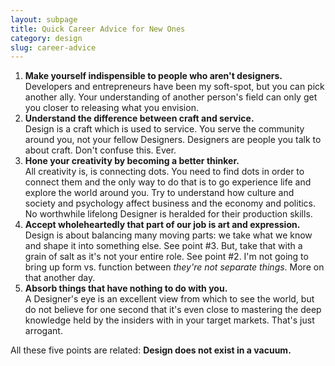 ```yaml
---
layout: subpage
title: Quick Career Advice for New Ones
category: design
slug: career-advice
---
```

1. **Make yourself indispensible to people who aren't designers.**  
Developers and entrepreneurs have been my soft-spot, but you can pick another ally. Your understanding of another person's field can only get you closer to releasing what you envision.
2. **Understand the difference between craft and service.**  
Design is a craft which is used to service. You serve the community around you, not your fellow Designers. Designers are people you talk to about craft. Don't confuse this. Ever.
3. **Hone your creativity by becoming a better thinker.**  
All creativity is, is connecting dots. You need to find dots in order to connect them and the only way to do that is to go experience life and explore the world around you. Try to understand how culture and society and psychology affect business and the economy and politics. No worthwhile lifelong Designer is heralded for their production skills.
4. **Accept wholeheartedly that part of our job is art and expression.**  
Design is about balancing many moving parts: we take what we know and shape it into something else. See point #3. But, take that with a grain of salt as it's not your entire role. See point #2. I'm not going to bring up form vs. function between *they're not separate things*. More on that another day.
5. **Absorb things that have nothing to do with you.**  
A Designer's eye is an excellent view from which to see the world, but do not believe for one second that it's even close to mastering the deep knowledge held by the insiders with in your target markets. That's just arrogant.

All these five points are related: **Design does not exist in a vacuum.**